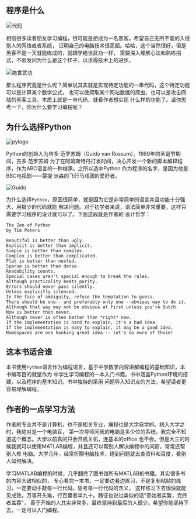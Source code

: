 ## 程序是什么

![代码](/image/1/代码.jpeg)

相信很多读者朋友学习编程，很可能是想成为一名黑客。希望自己无所不能的入侵别人的网络或者系统，
证明自己的电脑技术很高超。哈哈，这个当然很好，但是黑客不是一天就能练成的，就跟学绝世武功一样，
需要深入理解心法和熟练招式，不断发问为什么是这个样子，以求得技术上的进步。

![绝世武功](/image/1/绝世武功.jpeg)

那么程序究竟是什么呢？简单说其实就是实现特定功能的一串代码，这个特定功能可以是计算某个数学公式，
也可以使爬取某个网站数据的爬虫，也可以是攻击网站的黑客工具。本质上就是一串代码，就看作者想实现
什么样的功能了。请你思考一下，你为什么要学习编程呢？

## 为什么选择Python

![pylogo](/image/1/pylogo.png)

Python的创始人为吉多·范罗苏姆（Guido van Rossum）。1989年的圣诞节期间，吉多·范罗苏姆
为了在阿姆斯特丹打发时间，决心开发一个新的脚本解释程序，作为ABC语言的一种继承。之所以选中Python
作为程序的名字，是因为他是BBC电视剧——蒙提·派森的飞行马戏团的爱好者。

![Guido](/image/1/Guido.png)

为什么选择`Python`，原因很简单，就是因为它是非常简单的语言并且功能十分强大，用极少的代码就能
解决问题。对于初学者来说，语法简单非常重要，这样只需要学习程序的设计就可以了。下面这段就是作者的
设计哲学：

```
The Zen of Python
by Tim Peters

Beautiful is better than ugly.
Explicit is better than implicit.
Simple is better than complex.
Complex is better than complicated.
Flat is better than nested.
Sparse is better than dense.
Readability counts.
Special cases aren't special enough to break the rules.
Although practicality beats purity.
Errors should never pass silently.
Unless explicitly silenced.
In the face of ambiguity, refuse the temptation to guess.
There should be one-- and preferably only one --obvious way to do it.
Although that way may not be obvious at first unless you're Dutch.
Now is better than never.
Although never is often better than *right* now.
If the implementation is hard to explain, it's a bad idea.
If the implementation is easy to explain, it may be a good idea.
Namespaces are one honking great idea -- let's do more of those!
```

## 这本书适合谁
本书使用`Python`语言作为编程语言，基于中学数学内容讲解编程的基础知识，本书编写目的就是作为
中学生学习编程的一本入门书籍。书中涵盖Python环境的搭建，以及程序的基本知识。书中独特的采用
问题导入知识点的方法，希望读者更容易理解编程。

## 作者的一点学习方法
作者的专业并不是计算机，也不是相关专业，编程也是大学自学的。初入大学之时，我绝对是一个电脑盲，
第一次导师问我的电脑是多少位的系统，我完全不知道这个概念。大学以前真的只会开机关机，连基本的office
也不会。但是大三的时候我就可以使用MATLAB编程，并且还可以帮别人解决编程中的问题，常常还帮别人修
电脑。大学几年，经常折腾电脑技术，碰到问题就去查资料和百度，看别人如何解决。

学习MATLAB编程的时候，几乎翻完了图书馆所有MATLAB的书籍。其实很多书的内容大致相似的，
专心看完一本书，一定要边看边练习，不是复制粘贴的练习，一定要动手敲每一行代码。思考每一行代码的含义，
这样练习下去很快就能见成效。万事开头难，行百里者半九十。魏征也说过类似的话"善始者实繁，克终者盖寡"，
善于开始的人其实非常多，最终坚持到最后的人很少。希望你能坚持下去，一定可以入门编程。